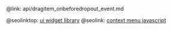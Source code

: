 @link: api/dragitem_onbeforedropout_event.md

@seolinktop: [ui widget library](https://webix.com)
@seolink: [context menu javascript](https://webix.com/widget/contextmenu/)